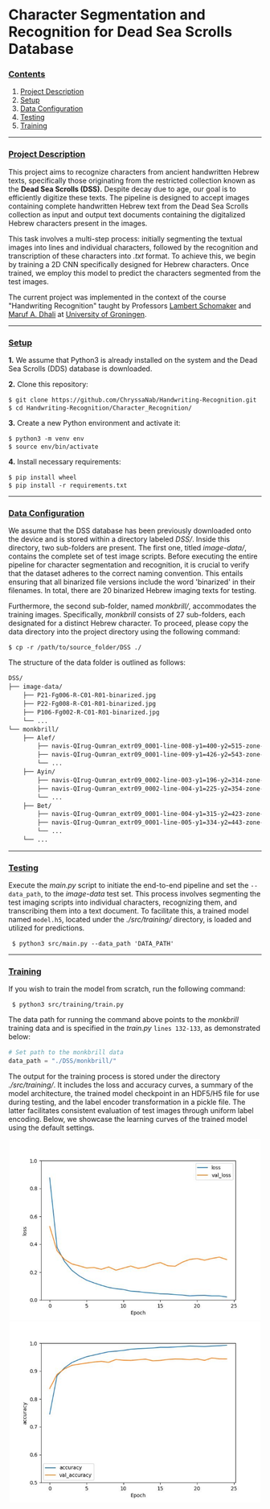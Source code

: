# Character Segmentation and Recognition for Dead Sea Scrolls Database

### [**Contents**](#)
1. [Project Description](#descr)
1. [Setup](#setup)
2. [Data Configuration](#dataset)
3. [Testing](#testing)
4. [Training](#training)

---

### [**Project Description**](#) <a name="descr"></a>

This project aims to recognize characters from ancient handwritten Hebrew texts, specifically those originating from the restricted collection known as the **Dead Sea Scrolls (DSS).**  Despite decay due to age, our goal is to efficiently digitize these texts. The pipeline is designed to accept images containing complete handwritten Hebrew text from the Dead Sea Scrolls collection as input and output text documents containing the digitalized Hebrew characters present in the images.

This task involves a multi-step process: initially segmenting the textual images into lines and individual characters, followed by the recognition and transcription of these characters into *.txt* format. To achieve this, we begin by training a 2D CNN specifically designed for Hebrew characters. Once trained, we employ this model to predict the characters segmented from the test images. 

The current project was implemented in the context of the course "Handwriting Recognition" taught by Professors [Lambert Schomaker](https://www.ai.rug.nl/~lambert/) and [Maruf A. Dhali](https://www.rug.nl/staff/m.a.dhali/) at [University of Groningen](https://www.rug.nl/).



---

### [**Setup**](#) <a name="setup"></a>

**1.** We assume that Python3 is already installed on the system and the Dead Sea Scrolls (DDS) database is downloaded.

**2.** Clone this repository: 

``` shell
$ git clone https://github.com/ChryssaNab/Handwriting-Recognition.git
$ cd Handwriting-Recognition/Character_Recognition/
```

 **3.** Create a new Python environment and activate it:
 
``` shell
$ python3 -m venv env
$ source env/bin/activate
```

**4.** Install necessary requirements:

``` shell
$ pip install wheel
$ pip install -r requirements.txt
```

---


### [**Data Configuration**](#) <a name="dataset"></a>

<!---
We assume that the DSS database has been previously downloaded onto the device and is stored within a directory labeled *DSS/*. Within this directory, two sub-folders are present. The first, titled *image-data/*, houses the complete test image scripts, while the second, named *monkbrill/*, accommodates the training images. In particular, *monkbrill* comprises 27 sub-folders, each designated for a distinct Hebrew character. To proceed, copy the data directory into the project directory in the following manner:
-->

We assume that the DSS database has been previously downloaded onto the device and is stored within a directory labeled *DSS/*. Inside this directory, two sub-folders are present. The first one, titled *image-data/*, contains the complete set of test image scripts. Before executing the entire pipeline for character segmentation and recognition, it is crucial to verify that the dataset adheres to the correct naming convention. This entails ensuring that all binarized file versions include the word 'binarized' in their filenames.  In total, there are 20 binarized Hebrew imaging texts for testing.

Furthermore, the second sub-folder, named *monkbrill/*, accommodates the training images. Specifically, *monkbrill* consists of 27 sub-folders, each designated for a distinct Hebrew character. To proceed, please copy the data directory into the project directory using the following command:

``` shell
$ cp -r /path/to/source_folder/DSS ./
```

The structure of the data folder is outlined as follows:

``` bash
DSS/
├── image-data/
    ├── P21-Fg006-R-C01-R01-binarized.jpg
    ├── P22-Fg008-R-C01-R01-binarized.jpg
    ├── P106-Fg002-R-C01-R01-binarized.jpg
    └── ...
└── monkbrill/
    ├── Alef/
        ├── navis-QIrug-Qumran_extr09_0001-line-008-y1=400-y2=515-zone-HUMAN-x=1650-y=0049-w=0035-h=0042-ybas=0027-nink=631-segm=COCOS5cocos.pgm
        ├── navis-QIrug-Qumran_extr09_0001-line-009-y1=426-y2=543-zone-HUMAN-x=1650-y=0023-w=0035-h=0042-ybas=0045-nink=631-segm=COCOS5cocos.pgm
        └── ...
    ├── Ayin/
        ├── navis-QIrug-Qumran_extr09_0002-line-003-y1=196-y2=314-zone-HUMAN-x=0458-y=0055-w=0038-h=0032-ybas=0068-nink=562-segm=COCOS5cocos.pgm
        ├── navis-QIrug-Qumran_extr09_0002-line-004-y1=225-y2=354-zone-HUMAN-x=0458-y=0026-w=0038-h=0032-ybas=0039-nink=562-segm=COCOS5cocos.pgm
        └── ...
    ├── Bet/
        ├── navis-QIrug-Qumran_extr09_0001-line-004-y1=315-y2=423-zone-HUMAN-x=1672-y=0051-w=0033-h=0038-ybas=0049-nink=514-segm=COCOS5cocos.pgm
        ├── navis-QIrug-Qumran_extr09_0001-line-005-y1=334-y2=443-zone-HUMAN-x=1672-y=0032-w=0033-h=0039-ybas=0030-nink=518-segm=COCOS5cocos.pgm
        └── ...
    └── ...
``` 


---

### [**Testing**](#) <a name="testing"></a>

Execute the *main.py* script to initiate the end-to-end pipeline and set the `--data_path`, to the *image-data* test set. This process involves segmenting the test imaging scripts into individual characters, recognizing them, and transcribing them into a text document. To facilitate this, a trained model named `model.h5`, located under the *./src/training/* directory, is loaded and utilized for predictions.

``` shell
 $ python3 src/main.py --data_path 'DATA_PATH'
 ```

---

### [**Training**](#) <a name="training"></a>

If you wish to train the model from scratch, run the following command:

``` shell
 $ python3 src/training/train.py
 ```

The data path for running the command above points to the *monkbrill* training data and is specified in the *train.py* `lines 132-133`, as demonstrated below:

```python
# Set path to the monkbrill data
data_path = "./DSS/monkbrill/"  
 ```

The output for the training process is stored under the directory *./src/training/*. It includes the loss and accuracy curves, a summary of the model architecture, the trained model checkpoint in an HDF5/H5 file for use during testing, and the label encoder transformation in a pickle file. The latter facilitates consistent evaluation of test images through uniform label encoding. Below, we showcase the learning curves of the trained model using the default settings.

<p align="center">
    <img title="Loss curve" src="https://github.com/ChryssaNab/Handwriting-Recognition/blob/main/Character_Recognition/src/training/loss.jpg" height="360" width="500"/>
     <img title="Accuracy curve" src="https://github.com/ChryssaNab/Handwriting-Recognition/blob/main/Character_Recognition/src/training/accuracy.jpg" height="360" width="500"/>
        
</p>


